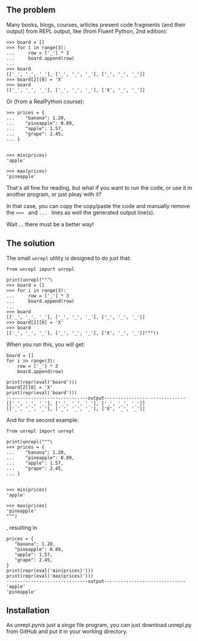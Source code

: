 ## The problem
Many books, blogs, courses, articles present code fragments (and their output) from REPL output, like (from Fluent Python, 2nd edition):
```
>>> board = []
>>> for i in range(3):
...     row = ['_'] * 3
...     board.append(row)
... 
>>> board
[['_', '_', '_'], ['_', '_', '_'], ['_', '_', '_']]
>>> board[2][0] = 'X'  
>>> board
[['_', '_', '_'], ['_', '_', '_'], ['X', '_', '_']]
```

Or (from a RealPython course):
```
>>> prices = {
...    "banana": 1.20,
...    "pineapple": 0.89,
...    "apple": 1.57,
...    "grape": 2.45,
... }


>>> min(prices)
'apple'

>>> max(prices)
'pineapple'
```
That's all fine for reading, but what if you want to run the code, or use it in another program, or just pleay with it?

In that case, you can copy the copy/paste the code and manually remove the `>>> ` and `... ` lines as well the generated output line(s).

Wait ... there must be a better way!

## The solution

The small `unrepl` utility is designed to do just that:

```
from unrepl import unrepl

print(unrepl("""\
>>> board = []
>>> for i in range(3):
...     row = ['_'] * 3
...     board.append(row)
... 
>>> board
[['_', '_', '_'], ['_', '_', '_'], ['_', '_', '_']]
>>> board[2][0] = 'X'  
>>> board
[['_', '_', '_'], ['_', '_', '_'], ['X', '_', '_']]"""))
```
When you run this, you will get:
```
board = []
for i in range(3):
    row = ['_'] * 3
    board.append(row)

print(repr(eval('board')))
board[2][0] = 'X'
print(repr(eval('board')))
------------------------------output------------------------------
[['_', '_', '_'], ['_', '_', '_'], ['_', '_', '_']]
[['_', '_', '_'], ['_', '_', '_'], ['X', '_', '_']]
``` 

And for the second example:
```
from unrepl import unrepl

print(unrepl("""\
>>> prices = {
...    "banana": 1.20,
...    "pineapple": 0.89,
...    "apple": 1.57,
...    "grape": 2.45,
... }


>>> min(prices)
'apple'

>>> max(prices)
'pineapple'
""")
```
, resulting in
```
prices = {
   "banana": 1.20,
   "pineapple": 0.89,
   "apple": 1.57,
   "grape": 2.45,
}
print(repr(eval('min(prices)')))
print(repr(eval('max(prices)')))
------------------------------output------------------------------
'apple'
'pineapple'
```

## Installation
As unrepl.pynis just a singe file program, you can just download unrepl.py from GitHub and put it
in your working directory.

